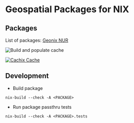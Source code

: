 # Geospatial Packages for NIX

## Packages

List of packages: [Geonix NUR](https://nur.nix-community.org/repos/geonix/)

![Build and populate cache](https://github.com/imincik/geonix/workflows/Build%20and%20populate%20cache/badge.svg)

[![Cachix Cache](https://img.shields.io/badge/cachix-geonix-blue.svg)](https://geonix.cachix.org)


## Development

* Build package
```
nix-build --check -A <PACKAGE>
```

* Run package passthru tests
```
nix-build --check -A <PACKAGE>.tests
```
